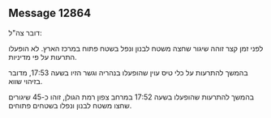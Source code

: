 ## Message 12864

דובר צה"ל:

לפני זמן קצר זוהה שיגור שחצה משטח לבנון ונפל בשטח פתוח במרכז הארץ.
לא הופעלו התרעות על פי מדיניות.

בהמשך להתרעות על כלי טיס עוין שהופעלו בנהריה וגשר הזיו בשעה 17:53, מדובר בזיהוי שווא.

בהמשך להתרעות שהופעלו בשעה 17:52 במרחב צפון רמת הגולן, זוהו כ-45 שיגורים שחצו משטח לבנון ונפלו בשטחים פתוחים.

